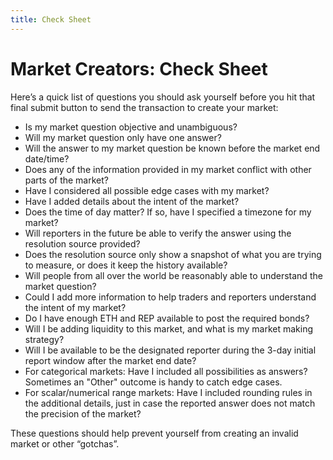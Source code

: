 ```yaml
---
title: Check Sheet
---
```

# Market Creators: Check Sheet

Here’s a quick list of questions you should ask yourself before you hit that final submit button to send the transaction to create your market:

- Is my market question objective and unambiguous?
- Will my market question only have one answer?
- Will the answer to my market question be known before the market end date/time?
- Does any of the information provided in my market conflict with other parts of the market?
- Have I considered all possible edge cases with my market?
- Have I added details about the intent of the market?
- Does the time of day matter? If so, have I specified a timezone for my market?
- Will reporters in the future be able to verify the answer using the resolution source provided?
- Does the resolution source only show a snapshot of what you are trying to measure, or does it keep the history available?
- Will people from all over the world be reasonably able to understand the market question?
- Could I add more information to help traders and reporters understand the intent of my market?
- Do I have enough ETH and REP available to post the required bonds?
- Will I be adding liquidity to this market, and what is my market making strategy?
- Will I be available to be the designated reporter during the 3-day initial report window after the market end date?
- For categorical markets: Have I included all possibilities as answers? Sometimes an "Other" outcome is handy to catch edge cases.
- For scalar/numerical range markets: Have I included rounding rules in the additional details, just in case the reported answer does not match the precision of the market?

These questions should help prevent yourself from creating an invalid market or other “gotchas”.
